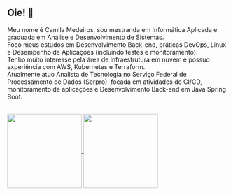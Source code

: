 ## Oie! 👋

Meu nome é Camila Medeiros, sou mestranda em Informática Aplicada e graduada em Análise e Desenvolvimento de Sistemas.<br>
Foco meus estudos em Desenvolvimento Back-end, práticas DevOps, Linux e Desempenho de Aplicações (incluindo testes e monitoramento).<br>
Tenho muito interesse pela área de infraestrutura em nuvem e possuo experiência com AWS, Kubernetes e Terraform.<br>
Atualmente atuo Analista de Tecnologia no Serviço Federal de Processamento de Dados (Serpro), focada em atividades de CI/CD, monitoramento de aplicações e Desenvolvimento Back-end em Java Spring Boot.

<br>

<div>
  <a href="https://github.com/anuraghazra/github-readme-stats">
    <img height="170em" align="center" src="https://github-readme-stats.vercel.app/api?username=camilamedeir0s&show_icons=true&theme=midnight-purple" />
  </a>
  <a href="https://github.com/anuraghazra/convoychat">
    <img height="170em" align="center" src="https://github-readme-stats.vercel.app/api/top-langs/?username=camilamedeir0s&theme=midnight-purple&layout=compact" />
  </a>
  
</div>
